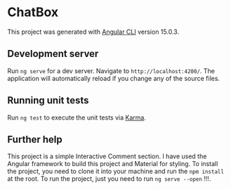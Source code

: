 # ChatBox

This project was generated with [Angular CLI](https://github.com/angular/angular-cli) version 15.0.3.

## Development server

Run `ng serve` for a dev server. Navigate to `http://localhost:4200/`. The application will automatically reload if you change any of the source files.

## Running unit tests

Run `ng test` to execute the unit tests via [Karma](https://karma-runner.github.io).

## Further help

This project is a simple Interactive Comment section.
I have used the Angular framework to build this project and Material for styling. 
To install the project, you need to clone it into your machine and run the `npm install` at the root.
To run the project, just you need to run `ng serve --open` !!!.
